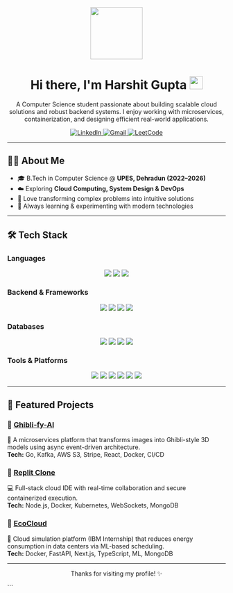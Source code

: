 <!-- Profile Header -->
<div id="header" align="center">
  <img src="https://media.giphy.com/media/M9gbBd9nbDrOTu1Mqx/giphy.gif" width="120"/>
  
  <h1>
    Hi there, I'm Harshit Gupta 
    <img src="https://media.giphy.com/media/hvRJCLFzcasrR4ia7z/giphy.gif" width="30px"/>
  </h1>
  
  <p align="center">
    A Computer Science student passionate about building scalable cloud solutions and robust backend systems.  
    I enjoy working with microservices, containerization, and designing efficient real-world applications.
  </p>

  <!-- Badges -->
  <p>
    <a href="https://www.linkedin.com/in/your-linkedin-id/">
      <img src="https://img.shields.io/badge/LinkedIn-0077B5?style=for-the-badge&logo=linkedin&logoColor=white" alt="LinkedIn"/>
    </a>
    <a href="mailto:Harshit.109350@gmail.com">
      <img src="https://img.shields.io/badge/Gmail-D14836?style=for-the-badge&logo=gmail&logoColor=white" alt="Gmail"/>
    </a>
    <a href="[https://leetcode.com/your-harshitttxx/](https://leetcode.com/u/harshitttxx/)">
      <img src="https://img.shields.io/badge/LeetCode-FFA116?style=for-the-badge&logo=leetcode&logoColor=black" alt="LeetCode"/>
    </a>
  </p>
</div>

---

## 👨‍💻 About Me  
- 🎓 B.Tech in Computer Science @ **UPES, Dehradun (2022–2026)**  
- ☁️ Exploring **Cloud Computing, System Design & DevOps**  
- 🚀 Love transforming complex problems into intuitive solutions  
- 🌱 Always learning & experimenting with modern technologies  

---

## 🛠️ Tech Stack  

### Languages  
<p align="center">
  <img src="https://img.shields.io/badge/C++-00599C?style=for-the-badge&logo=cplusplus&logoColor=white"/>
  <img src="https://img.shields.io/badge/JavaScript-F7DF1E?style=for-the-badge&logo=javascript&logoColor=black"/>
  <img src="https://img.shields.io/badge/Go-00ADD8?style=for-the-badge&logo=go&logoColor=white"/>
</p>

### Backend & Frameworks  
<p align="center">
  <img src="https://img.shields.io/badge/Node.js-339933?style=for-the-badge&logo=nodedotjs&logoColor=white"/>
  <img src="https://img.shields.io/badge/Express.js-000000?style=for-the-badge&logo=express&logoColor=white"/>
  <img src="https://img.shields.io/badge/React-20232A?style=for-the-badge&logo=react&logoColor=61DAFB"/>
  <img src="https://img.shields.io/badge/FastAPI-009688?style=for-the-badge&logo=fastapi&logoColor=white"/>
</p>

### Databases  
<p align="center">
  <img src="https://img.shields.io/badge/MongoDB-4EA94B?style=for-the-badge&logo=mongodb&logoColor=white"/>
  <img src="https://img.shields.io/badge/PostgreSQL-316192?style=for-the-badge&logo=postgresql&logoColor=white"/>
  <img src="https://img.shields.io/badge/MySQL-4479A1?style=for-the-badge&logo=mysql&logoColor=white"/>
  <img src="https://img.shields.io/badge/Redis-DC382D?style=for-the-badge&logo=redis&logoColor=white"/>
</p>

### Tools & Platforms  
<p align="center">
  <img src="https://img.shields.io/badge/Docker-2496ED?style=for-the-badge&logo=docker&logoColor=white"/>
  <img src="https://img.shields.io/badge/Kubernetes-326CE5?style=for-the-badge&logo=kubernetes&logoColor=white"/>
  <img src="https://img.shields.io/badge/AWS-232F3E?style=for-the-badge&logo=amazonaws&logoColor=white"/>
  <img src="https://img.shields.io/badge/Git-F05032?style=for-the-badge&logo=git&logoColor=white"/>
  <img src="https://img.shields.io/badge/GitHub-181717?style=for-the-badge&logo=github&logoColor=white"/>
  <img src="https://img.shields.io/badge/Postman-FF6C37?style=for-the-badge&logo=postman&logoColor=white"/>
</p>

---

## 🚀 Featured Projects  

### 🔹 [Ghibli-fy-AI](#)  
🎨 A microservices platform that transforms images into Ghibli-style 3D models using async event-driven architecture.  
**Tech:** Go, Kafka, AWS S3, Stripe, React, Docker, CI/CD  

### 🔹 [Replit Clone](#)  
💻 Full-stack cloud IDE with real-time collaboration and secure containerized execution.  
**Tech:** Node.js, Docker, Kubernetes, WebSockets, MongoDB  

### 🔹 [EcoCloud](#)  
🌱 Cloud simulation platform (IBM Internship) that reduces energy consumption in data centers via ML-based scheduling.  
**Tech:** Docker, FastAPI, Next.js, TypeScript, ML, MongoDB  

---

<p align="center">
  Thanks for visiting my profile! ✨  
</p>
```
